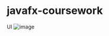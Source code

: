 # javafx-coursework
UI
![image](https://github.com/Andriy0660/javafx-coursework/assets/109788245/c46d98f8-c0d2-4dc5-ba53-2c191e86e4be)
